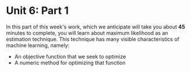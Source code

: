 # Unit 6: Part 1 

In this part of this week's work, which we anticipate will take you about **45** minutes to complete, you will learn about maximum likelihood as an estimation technique. This technique has many visible characteristics of machine learning, namely: 

- An objective function that we seek to optimize 
- A numeric method for optimizing that function 


